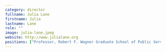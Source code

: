 ```yaml
---
category: director
fullname: Julia Lane
firstname: Julia
lastname: Lane
role: ""
image: julia-lane.jpeg
website: http://www.julialane.org
positions: ["Professor, Robert F. Wagner Graduate School of Public Service, NYU", "Professor, Center for Urban Science and Progress, NYU", "Provostial Fellow, Innovation Analytics"]
---
```


